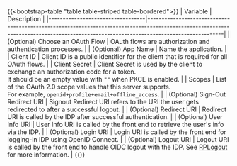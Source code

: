#
   {{<bootstrap-table "table table-striped table-bordered">}}
   | Variable                         | Description                                                                                                                                                                           |
   |----------------------------------|---------------------------------------------------------------------------------------------------------------------------------------------------------------------------------------|
   | (Optional) Choose an OAuth Flow  | OAuth flows are authorization and authentication processes.                                                                                                                           |
   | (Optional) App Name              | Name the application.                                                                                                                                                                 |
   | Client ID                        | Client ID is a public identifier for the client that is required for all OAuth flows.                                                                                                 |
   | Client Secret                    | Client Secret is used by the client to exchange an authorization code for a token. <br> It should be an empty value with `""` when PKCE is enabled.                                   |
   | Scopes                           | List of the OAuth 2.0 scope values that this server supports. <br>For example, `openid+profile+email+offline_access`.                                                                 |
   | (Optional) Sign-Out Redirect URI | Signout Redirect URI refers to the URI the user gets redirected to after a successful logout.                                                                                         |
   | (Optional) Redirect URI          | Redirect URI is called by the IDP after successful authentication.                                                                                                                    |
   | (Optional) User Info URI         | User Info URI is called by the front end to retrieve the user's info via the IDP.                                                                                                     |
   | (Optional) Login URI             | Login URI is called by the front end for logging-in IDP using OpenID Connect.                                                                                                         |
   | (Optional) Logout URI            | Logout URI is called by the front end to handle OIDC logout with the IDP. See [RPLogout](https://openid.net/specs/openid-connect-rpinitiated-1_0.html#RPLogout) for more information. |
   {{</bootstrap-table>}}
   
   <!-- Do not remove. Keep this code at the bottom of the include -->
   <!-- DOCS-1007 -->
